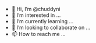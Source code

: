 - 👋 Hi, I’m @chuddyni
- 👀 I’m interested in ...
- 🌱 I’m currently learning ...
- 💞️ I’m looking to collaborate on ...
- 📫 How to reach me ...

<!---
chuddyni/chuddyni is a ✨ special ✨ repository because its `README.md` (this file) appears on your GitHub profile.
You can click the Preview link to take a look at your changes.
--->
